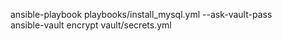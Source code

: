 ansible-playbook playbooks/install_mysql.yml --ask-vault-pass  
ansible-vault encrypt vault/secrets.yml  
